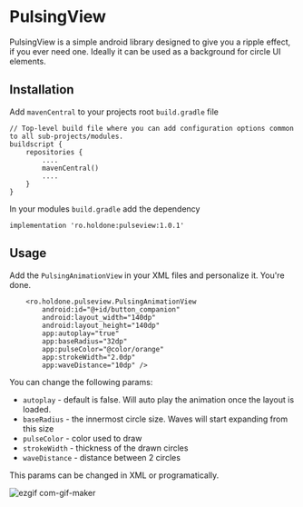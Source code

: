 # PulsingView

PulsingView is a simple android library designed to give you a ripple effect, if you ever need one. Ideally it can be used as a background for circle UI elements.

## Installation
Add `mavenCentral` to your projects root `build.gradle` file

```
// Top-level build file where you can add configuration options common to all sub-projects/modules.
buildscript {
    repositories {
        ....
        mavenCentral()
        ....
    }
}
```

In your modules `build.gradle` add the dependency

```
implementation 'ro.holdone:pulseview:1.0.1'
```

## Usage

Add the `PulsingAnimationView` in your XML files and personalize it. You're done.

```
    <ro.holdone.pulseview.PulsingAnimationView
        android:id="@+id/button_companion"
        android:layout_width="140dp"
        android:layout_height="140dp"
        app:autoplay="true"
        app:baseRadius="32dp"
        app:pulseColor="@color/orange"
        app:strokeWidth="2.0dp"
        app:waveDistance="10dp" />
```

You can change the following params:
- `autoplay` - default is false. Will auto play the animation once the layout is loaded.
- `baseRadius` - the innermost circle size. Waves will start expanding from this size
- `pulseColor` - color used to draw
- `strokeWidth` - thickness of the drawn circles
- `waveDistance` - distance between 2 circles

This params can be changed in XML or programatically.

![ezgif com-gif-maker](https://user-images.githubusercontent.com/777169/114056287-2ea6c900-989a-11eb-9b80-59b6b510d66b.gif)
